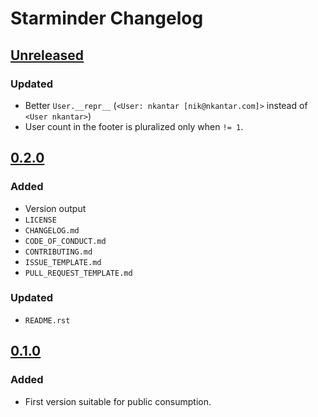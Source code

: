 # Starminder Changelog


## [Unreleased]

### Updated
- Better `User.__repr__` (`<User: nkantar [nik@nkantar.com]>` instead of `<User nkantar>`)
- User count in the footer is pluralized only when `!= 1`.


## [0.2.0]

### Added
- Version output
- `LICENSE`
- `CHANGELOG.md`
- `CODE_OF_CONDUCT.md`
- `CONTRIBUTING.md`
- `ISSUE_TEMPLATE.md`
- `PULL_REQUEST_TEMPLATE.md`

### Updated
- `README.rst`


## [0.1.0]

### Added
- First version suitable for public consumption.


[Unreleased]: https://github.com/nkantar/Starminder/compare/0.2.0...HEAD
[0.2.0]: https://github.com/nkantar/Starminder/compare/0.1.0...0.2.0
[0.1.0]: https://github.com/nkantar/Starminder/commit/4d1e6cbd23d69e9048cac550b822e5e3c5b8d367

